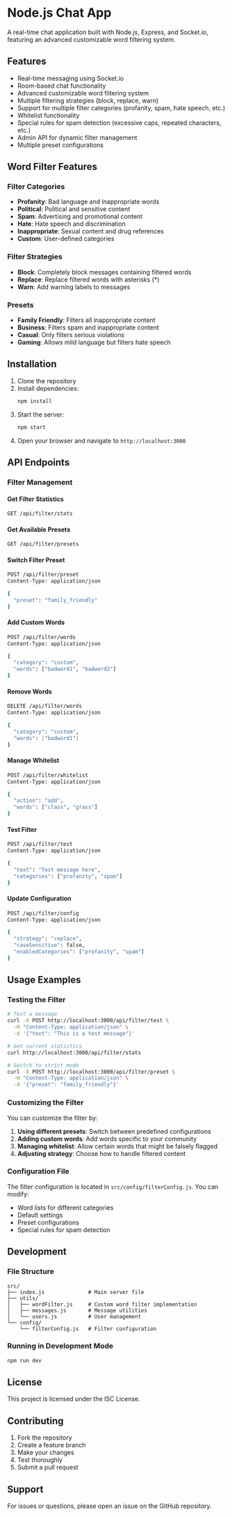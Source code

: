 
# Node.js Chat App
A real-time chat application built with Node.js, Express, and Socket.io, featuring an advanced customizable word filtering system.

## Features

- Real-time messaging using Socket.io
- Room-based chat functionality
- Advanced customizable word filtering system
- Multiple filtering strategies (block, replace, warn)
- Support for multiple filter categories (profanity, spam, hate speech, etc.)
- Whitelist functionality
- Special rules for spam detection (excessive caps, repeated characters, etc.)
- Admin API for dynamic filter management
- Multiple preset configurations

## Word Filter Features

### Filter Categories
- **Profanity**: Bad language and inappropriate words
- **Political**: Political and sensitive content
- **Spam**: Advertising and promotional content
- **Hate**: Hate speech and discrimination
- **Inappropriate**: Sexual content and drug references
- **Custom**: User-defined categories

### Filter Strategies
- **Block**: Completely block messages containing filtered words
- **Replace**: Replace filtered words with asterisks (*)
- **Warn**: Add warning labels to messages

### Presets
- **Family Friendly**: Filters all inappropriate content
- **Business**: Filters spam and inappropriate content
- **Casual**: Only filters serious violations
- **Gaming**: Allows mild language but filters hate speech

## Installation

1. Clone the repository
2. Install dependencies:
   ```bash
   npm install
   ```
3. Start the server:
   ```bash
   npm start
   ```
4. Open your browser and navigate to `http://localhost:3000`

## API Endpoints

### Filter Management

#### Get Filter Statistics
```bash
GET /api/filter/stats
```

#### Get Available Presets
```bash
GET /api/filter/presets
```

#### Switch Filter Preset
```bash
POST /api/filter/preset
Content-Type: application/json

{
  "preset": "family_friendly"
}
```

#### Add Custom Words
```bash
POST /api/filter/words
Content-Type: application/json

{
  "category": "custom",
  "words": ["badword1", "badword2"]
}
```

#### Remove Words
```bash
DELETE /api/filter/words
Content-Type: application/json

{
  "category": "custom",
  "words": ["badword1"]
}
```

#### Manage Whitelist
```bash
POST /api/filter/whitelist
Content-Type: application/json

{
  "action": "add",
  "words": ["class", "grass"]
}
```

#### Test Filter
```bash
POST /api/filter/test
Content-Type: application/json

{
  "text": "Test message here",
  "categories": ["profanity", "spam"]
}
```

#### Update Configuration
```bash
POST /api/filter/config
Content-Type: application/json

{
  "strategy": "replace",
  "caseSensitive": false,
  "enabledCategories": ["profanity", "spam"]
}
```

## Usage Examples

### Testing the Filter
```bash
# Test a message
curl -X POST http://localhost:3000/api/filter/test \
  -H "Content-Type: application/json" \
  -d '{"text": "This is a test message"}'

# Get current statistics
curl http://localhost:3000/api/filter/stats

# Switch to strict mode
curl -X POST http://localhost:3000/api/filter/preset \
  -H "Content-Type: application/json" \
  -d '{"preset": "family_friendly"}'
```

### Customizing the Filter

You can customize the filter by:

1. **Using different presets**: Switch between predefined configurations
2. **Adding custom words**: Add words specific to your community
3. **Managing whitelist**: Allow certain words that might be falsely flagged
4. **Adjusting strategy**: Choose how to handle filtered content

### Configuration File

The filter configuration is located in `src/config/filterConfig.js`. You can modify:

- Word lists for different categories
- Default settings
- Preset configurations
- Special rules for spam detection

## Development

### File Structure
```
src/
├── index.js              # Main server file
├── utils/
│   ├── wordFilter.js     # Custom word filter implementation
│   ├── messages.js       # Message utilities
│   └── users.js          # User management
└── config/
    └── filterConfig.js   # Filter configuration
```

### Running in Development Mode
```bash
npm run dev
```

## License

This project is licensed under the ISC License.

## Contributing

1. Fork the repository
2. Create a feature branch
3. Make your changes
4. Test thoroughly
5. Submit a pull request

## Support

For issues or questions, please open an issue on the GitHub repository.
